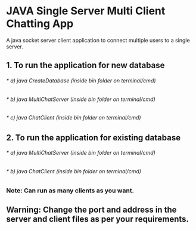 # JAVA Single Server Multi Client Chatting App
A java socket server client application to connect multiple users to a single server.

## 1. To run the application for new database
###### * a) *java CreateDatabase (inside bin folder on terminal/cmd)*
###### * b) *java MultiChatServer (inside bin folder on terminal/cmd)*
###### * c) *java ChatClient (inside bin folder on terminal/cmd)*

## 2. To run the application for existing database
###### * a) *java MultiChatServer (inside bin folder on terminal/cmd)*
###### * b) *java ChatClient (inside bin folder on terminal/cmd)*


### Note: Can run as many clients as you want. 
## Warning: Change the port and address in the server and client files as per your requirements.

